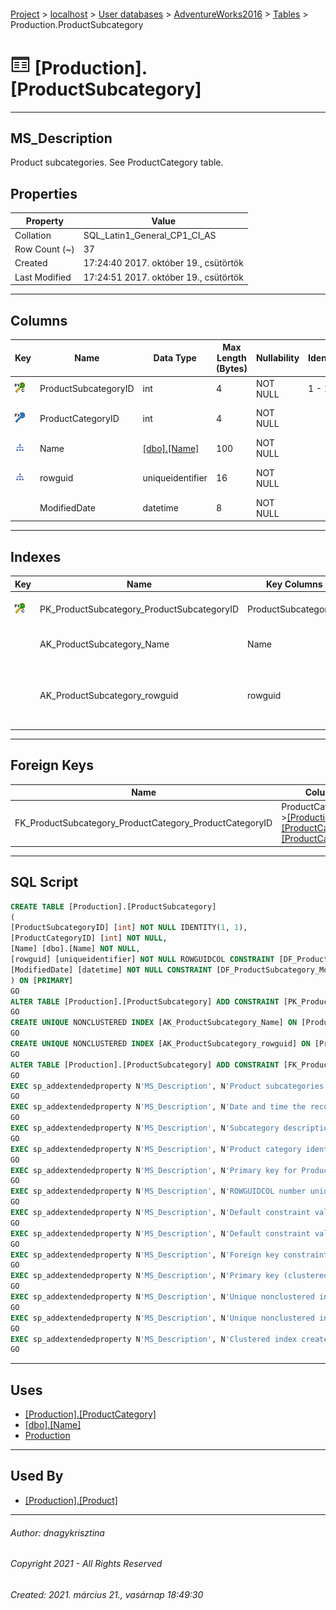 #### 

[Project](../../../../index.md) > [localhost](../../../index.md) > [User databases](../../index.md) > [AdventureWorks2016](../index.md) > [Tables](Tables.md) > Production.ProductSubcategory

# ![Tables](../../../../Images/Table32.png) [Production].[ProductSubcategory]

---

## <a name="#description"></a>MS_Description

Product subcategories. See ProductCategory table.

## <a name="#properties"></a>Properties

| Property | Value |
|---|---|
| Collation | SQL_Latin1_General_CP1_CI_AS |
| Row Count (~) | 37 |
| Created | 17:24:40 2017. október 19., csütörtök |
| Last Modified | 17:24:51 2017. október 19., csütörtök |


---

## <a name="#columns"></a>Columns

| Key | Name | Data Type | Max Length (Bytes) | Nullability | Identity | Default | Description |
|---|---|---|---|---|---|---|---|
| [![Cluster Primary Key PK_ProductSubcategory_ProductSubcategoryID: ProductSubcategoryID](../../../../Images/pkcluster.png)](#indexes) | ProductSubcategoryID | int | 4 | NOT NULL | 1 - 1 |  | _Primary key for ProductSubcategory records._ |
| [![Foreign Keys FK_ProductSubcategory_ProductCategory_ProductCategoryID: [Production].[ProductCategory].ProductCategoryID](../../../../Images/fk.png)](#foreignkeys) | ProductCategoryID | int | 4 | NOT NULL |  |  | _Product category identification number. Foreign key to ProductCategory.ProductCategoryID._ |
| [![Indexes AK_ProductSubcategory_Name](../../../../Images/Index.png)](#indexes) | Name | [[dbo].[Name]](../Programmability/Types/User-Defined_Data_Types/Name.md) | 100 | NOT NULL |  |  | _Subcategory description._ |
| [![Indexes AK_ProductSubcategory_rowguid](../../../../Images/Index.png)](#indexes) | rowguid | uniqueidentifier | 16 | NOT NULL |  | (newid()) | _ROWGUIDCOL number uniquely identifying the record. Used to support a merge replication sample._ |
|  | ModifiedDate | datetime | 8 | NOT NULL |  | (getdate()) | _Date and time the record was last updated._ |


---

## <a name="#indexes"></a>Indexes

| Key | Name | Key Columns | Unique | Description |
|---|---|---|---|---|
| [![Cluster Primary Key PK_ProductSubcategory_ProductSubcategoryID: ProductSubcategoryID](../../../../Images/pkcluster.png)](#indexes) | PK_ProductSubcategory_ProductSubcategoryID | ProductSubcategoryID | YES | _Primary key (clustered) constraint_ |
|  | AK_ProductSubcategory_Name | Name | YES | _Unique nonclustered index._ |
|  | AK_ProductSubcategory_rowguid | rowguid | YES | _Unique nonclustered index. Used to support replication samples._ |


---

## <a name="#foreignkeys"></a>Foreign Keys

| Name | Columns | Description |
|---|---|---|
| FK_ProductSubcategory_ProductCategory_ProductCategoryID | ProductCategoryID->[[Production].[ProductCategory].[ProductCategoryID]](ProductCategory.md) | _Foreign key constraint referencing ProductCategory.ProductCategoryID._ |


---

## <a name="#sqlscript"></a>SQL Script

```sql
CREATE TABLE [Production].[ProductSubcategory]
(
[ProductSubcategoryID] [int] NOT NULL IDENTITY(1, 1),
[ProductCategoryID] [int] NOT NULL,
[Name] [dbo].[Name] NOT NULL,
[rowguid] [uniqueidentifier] NOT NULL ROWGUIDCOL CONSTRAINT [DF_ProductSubcategory_rowguid] DEFAULT (newid()),
[ModifiedDate] [datetime] NOT NULL CONSTRAINT [DF_ProductSubcategory_ModifiedDate] DEFAULT (getdate())
) ON [PRIMARY]
GO
ALTER TABLE [Production].[ProductSubcategory] ADD CONSTRAINT [PK_ProductSubcategory_ProductSubcategoryID] PRIMARY KEY CLUSTERED  ([ProductSubcategoryID]) ON [PRIMARY]
GO
CREATE UNIQUE NONCLUSTERED INDEX [AK_ProductSubcategory_Name] ON [Production].[ProductSubcategory] ([Name]) ON [PRIMARY]
GO
CREATE UNIQUE NONCLUSTERED INDEX [AK_ProductSubcategory_rowguid] ON [Production].[ProductSubcategory] ([rowguid]) ON [PRIMARY]
GO
ALTER TABLE [Production].[ProductSubcategory] ADD CONSTRAINT [FK_ProductSubcategory_ProductCategory_ProductCategoryID] FOREIGN KEY ([ProductCategoryID]) REFERENCES [Production].[ProductCategory] ([ProductCategoryID])
GO
EXEC sp_addextendedproperty N'MS_Description', N'Product subcategories. See ProductCategory table.', 'SCHEMA', N'Production', 'TABLE', N'ProductSubcategory', NULL, NULL
GO
EXEC sp_addextendedproperty N'MS_Description', N'Date and time the record was last updated.', 'SCHEMA', N'Production', 'TABLE', N'ProductSubcategory', 'COLUMN', N'ModifiedDate'
GO
EXEC sp_addextendedproperty N'MS_Description', N'Subcategory description.', 'SCHEMA', N'Production', 'TABLE', N'ProductSubcategory', 'COLUMN', N'Name'
GO
EXEC sp_addextendedproperty N'MS_Description', N'Product category identification number. Foreign key to ProductCategory.ProductCategoryID.', 'SCHEMA', N'Production', 'TABLE', N'ProductSubcategory', 'COLUMN', N'ProductCategoryID'
GO
EXEC sp_addextendedproperty N'MS_Description', N'Primary key for ProductSubcategory records.', 'SCHEMA', N'Production', 'TABLE', N'ProductSubcategory', 'COLUMN', N'ProductSubcategoryID'
GO
EXEC sp_addextendedproperty N'MS_Description', N'ROWGUIDCOL number uniquely identifying the record. Used to support a merge replication sample.', 'SCHEMA', N'Production', 'TABLE', N'ProductSubcategory', 'COLUMN', N'rowguid'
GO
EXEC sp_addextendedproperty N'MS_Description', N'Default constraint value of GETDATE()', 'SCHEMA', N'Production', 'TABLE', N'ProductSubcategory', 'CONSTRAINT', N'DF_ProductSubcategory_ModifiedDate'
GO
EXEC sp_addextendedproperty N'MS_Description', N'Default constraint value of NEWID()', 'SCHEMA', N'Production', 'TABLE', N'ProductSubcategory', 'CONSTRAINT', N'DF_ProductSubcategory_rowguid'
GO
EXEC sp_addextendedproperty N'MS_Description', N'Foreign key constraint referencing ProductCategory.ProductCategoryID.', 'SCHEMA', N'Production', 'TABLE', N'ProductSubcategory', 'CONSTRAINT', N'FK_ProductSubcategory_ProductCategory_ProductCategoryID'
GO
EXEC sp_addextendedproperty N'MS_Description', N'Primary key (clustered) constraint', 'SCHEMA', N'Production', 'TABLE', N'ProductSubcategory', 'CONSTRAINT', N'PK_ProductSubcategory_ProductSubcategoryID'
GO
EXEC sp_addextendedproperty N'MS_Description', N'Unique nonclustered index.', 'SCHEMA', N'Production', 'TABLE', N'ProductSubcategory', 'INDEX', N'AK_ProductSubcategory_Name'
GO
EXEC sp_addextendedproperty N'MS_Description', N'Unique nonclustered index. Used to support replication samples.', 'SCHEMA', N'Production', 'TABLE', N'ProductSubcategory', 'INDEX', N'AK_ProductSubcategory_rowguid'
GO
EXEC sp_addextendedproperty N'MS_Description', N'Clustered index created by a primary key constraint.', 'SCHEMA', N'Production', 'TABLE', N'ProductSubcategory', 'INDEX', N'PK_ProductSubcategory_ProductSubcategoryID'
GO

```


---

## <a name="#uses"></a>Uses

* [[Production].[ProductCategory]](ProductCategory.md)
* [[dbo].[Name]](../Programmability/Types/User-Defined_Data_Types/Name.md)
* [Production](../Security/Schemas/Production.md)


---

## <a name="#usedby"></a>Used By

* [[Production].[Product]](Product.md)


---

###### Author:  dnagykrisztina

###### Copyright 2021 - All Rights Reserved

###### Created: 2021. március 21., vasárnap 18:49:30

